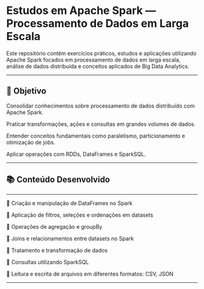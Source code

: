 #  Estudos em Apache Spark — Processamento de Dados em Larga Escala

Este repositório contém exercícios práticos, estudos e aplicações utilizando Apache Spark focados em processamento de dados em larga escala, análise de dados distribuída e conceitos aplicados de Big Data Analytics.

---

## 📌 Objetivo
Consolidar conhecimentos sobre processamento de dados distribuído com Apache Spark.

Praticar transformações, ações e consultas em grandes volumes de dados.

Entender conceitos fundamentais como paralelismo, particionamento e otimização de jobs.

Aplicar operações com RDDs, DataFrames e SparkSQL.

---

## 📚 Conteúdo Desenvolvido

---
🔸 Criação e manipulação de DataFrames no Spark

🔸 Aplicação de filtros, seleções e ordenações em datasets

🔸 Operações de agregação e groupBy

🔸 Joins e relacionamentos entre datasets no Spark

🔸 Tratamento e transformação de dados

🔸 Consultas utilizando SparkSQL

🔸 Leitura e escrita de arquivos em diferentes formatos: CSV, JSON

 ---

